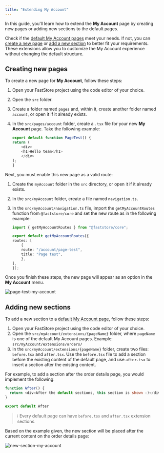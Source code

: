 ```yaml
---
title: "Extending My Account"
---
```


In this guide, you'll learn how to extend the **My Account** page by creating new pages or adding new sections to the default pages.

Check if the [default My Account pages](https://developers.vtex.com/docs/guides/faststore/my-account-overview#default-my-account-pages) meet your needs. If not, you can [create a new page](#creating-new-pages) or [add a new section](#adding-new-sections) to better fit your requirements. These extensions allow you to customize the My Account experience without changing the default structure.

## Creating new pages

To create a new page for **My Account**, follow these steps:

1. Open your FastStore project using the code editor of your choice.
2. Open the `src` folder.
3. Create a folder named `pages` and, within it, create another folder named `account`, or open it if it already exists.
4. In the `src/pages/account` folder, create a `.tsx` file for your new **My Account** page. Take the following example:
	
    ```js src/pages/account/page-test.tsx
    export default function PageTest() {
    return (
        <div>
        <h1>Hello team</h1>
        </div>
    );
    }
    ```

Next, you must enable this new page as a valid route:

1. Create the `myAccount` folder in the `src` directory, or open it if it already exists.
2. In the `src/myAccount` folder, create a file named `navigation.ts`.
3. In the `src/myAccount/navigation.ts` file, import the `getMyAccountRoutes` function from `@faststore/core` and set the new route as in the following example:

    ```ts src/myAccount/navigation.ts mark=[5:7]
    import { getMyAccountRoutes } from "@faststore/core";

    export default getMyAccountRoutes({
    routes: [
        {
        route: "/account/page-test",
        title: "Page test",
        },
    ],
    });
    ```

Once you finish these steps, the new page will appear as an option in the **My Account** menu.

![page-test-my-account](https://vtexhelp.vtexassets.com/assets/docs/src/new-page___e41daa56a05a4783e974a6c7cec08d59.png)

## Adding new sections

To add a new section to a [default My Account page](https://developers.vtex.com/docs/guides/faststore/my-account-overview#default-my-account-pages), follow these steps:

1. Open your FastStore project using the code editor of your choice.
2. Open the `src/myAccount/extensions/{pageName}` folder, where `pageName` is one of the default My Account pages. Example: `src/myAccount/extensions/orders/`
3. In the `src/myAccount/extensions/{pageName}` folder, create two files: `before.tsx` and `after.tsx`. Use the `before.tsx` file to add a section before the existing content of the default page, and use `after.tsx` to insert a section after the existing content.

For example, to add a section after the order details page, you would implement the following:
	
```js src/myAccount/extensions/orders/[id]/after.tsx
function After() {
  return <div>After the default sections, this section is shown :)</div>
}

export default After
```

>ℹ️ Every default page can have `before.tsx` and `after.tsx` extension sections.

Based on the example given, the new section will be placed after the current content on the order details page:

![new-section-my-account](https://vtexhelp.vtexassets.com/assets/docs/src/new-section___1ff45ac89fb0c8629c705bdc6b5deb36.png)
